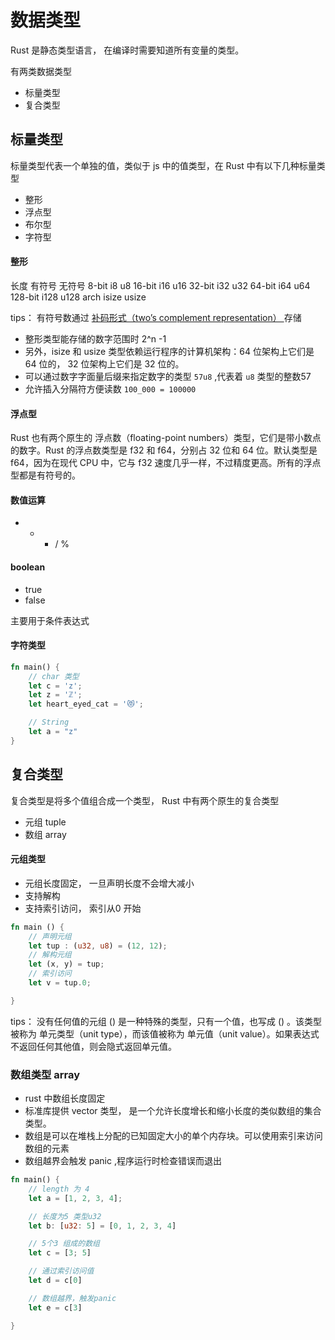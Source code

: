 # 数据类型

 Rust 是静态类型语言， 在编译时需要知道所有变量的类型。

有两类数据类型

* 标量类型
* 复合类型


## 标量类型

标量类型代表一个单独的值，类似于 js 中的值类型，在 Rust 中有以下几种标量类型

* 整形
* 浮点型
* 布尔型
* 字符型


#### 整形

长度	有符号  无符号
8-bit	i8      u8
16-bit	i16	    u16
32-bit	i32	    u32
64-bit	i64	    u64
128-bit	i128	u128
arch	isize	usize

tips： 有符号数通过 [补码形式（two’s complement representation） ](https://en.wikipedia.org/wiki/Two%27s_complement)存储


* 整形类型能存储的数字范围时 2^n -1
* 另外，isize 和 usize 类型依赖运行程序的计算机架构：64 位架构上它们是 64 位的， 32 位架构上它们是 32 位的。
* 可以通过数字字面量后缀来指定数字的类型 `57u8` ,代表着 `u8` 类型的整数57
* 允许插入分隔符方便读数 `100_000 = 100000` 


#### 浮点型

Rust 也有两个原生的 浮点数（floating-point numbers）类型，它们是带小数点的数字。Rust 的浮点数类型是 f32 和 f64，分别占 32 位和 64 位。默认类型是 f64，因为在现代 CPU 中，它与 f32 速度几乎一样，不过精度更高。所有的浮点型都是有符号的。

#### 数值运算 

+ - * / %

#### boolean

* true
* false

主要用于条件表达式

#### 字符类型

```rust
fn main() {
    // char 类型
    let c = 'z';
    let z = 'ℤ';
    let heart_eyed_cat = '😻';

    // String
    let a = "z"
}
```

## 复合类型

复合类型是将多个值组合成一个类型， Rust 中有两个原生的复合类型

* 元组 tuple
* 数组 array

#### 元组类型

* 元组长度固定， 一旦声明长度不会增大减小
* 支持解构
* 支持索引访问， 索引从0 开始

```rust
fn main () {
    // 声明元组
    let tup : (u32, u8) = (12, 12);
    // 解构元组
    let (x, y) = tup;
    // 索引访问
    let v = tup.0;

}
```

tips： 没有任何值的元组 () 是一种特殊的类型，只有一个值，也写成 () 。该类型被称为 单元类型（unit type），而该值被称为 单元值（unit value）。如果表达式不返回任何其他值，则会隐式返回单元值。



### 数组类型 array

* rust 中数组长度固定
* 标准库提供 vector 类型， 是一个允许长度增长和缩小长度的类似数组的集合类型。
* 数组是可以在堆栈上分配的已知固定大小的单个内存块。可以使用索引来访问数组的元素
* 数组越界会触发 panic ,程序运行时检查错误而退出

```rust
fn main() {
    // length 为 4
    let a = [1, 2, 3, 4];

    // 长度为5 类型u32
    let b: [u32: 5] = [0, 1, 2, 3, 4]

    // 5个3 组成的数组
    let c = [3; 5]

    // 通过索引访问值
    let d = c[0]

    // 数组越界，触发panic
    let e = c[3]

}
```